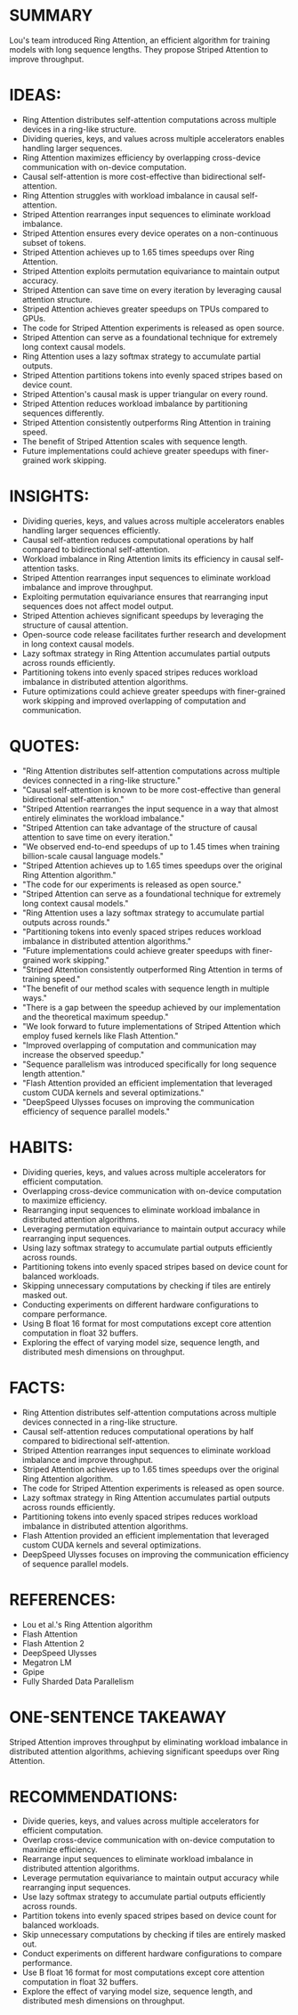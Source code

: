 # SUMMARY
Lou's team introduced Ring Attention, an efficient algorithm for training models with long sequence lengths. They propose Striped Attention to improve throughput.

# IDEAS:
- Ring Attention distributes self-attention computations across multiple devices in a ring-like structure.
- Dividing queries, keys, and values across multiple accelerators enables handling larger sequences.
- Ring Attention maximizes efficiency by overlapping cross-device communication with on-device computation.
- Causal self-attention is more cost-effective than bidirectional self-attention.
- Ring Attention struggles with workload imbalance in causal self-attention.
- Striped Attention rearranges input sequences to eliminate workload imbalance.
- Striped Attention ensures every device operates on a non-continuous subset of tokens.
- Striped Attention achieves up to 1.65 times speedups over Ring Attention.
- Striped Attention exploits permutation equivariance to maintain output accuracy.
- Striped Attention can save time on every iteration by leveraging causal attention structure.
- Striped Attention achieves greater speedups on TPUs compared to GPUs.
- The code for Striped Attention experiments is released as open source.
- Striped Attention can serve as a foundational technique for extremely long context causal models.
- Ring Attention uses a lazy softmax strategy to accumulate partial outputs.
- Striped Attention partitions tokens into evenly spaced stripes based on device count.
- Striped Attention's causal mask is upper triangular on every round.
- Striped Attention reduces workload imbalance by partitioning sequences differently.
- Striped Attention consistently outperforms Ring Attention in training speed.
- The benefit of Striped Attention scales with sequence length.
- Future implementations could achieve greater speedups with finer-grained work skipping.

# INSIGHTS:
- Dividing queries, keys, and values across multiple accelerators enables handling larger sequences efficiently.
- Causal self-attention reduces computational operations by half compared to bidirectional self-attention.
- Workload imbalance in Ring Attention limits its efficiency in causal self-attention tasks.
- Striped Attention rearranges input sequences to eliminate workload imbalance and improve throughput.
- Exploiting permutation equivariance ensures that rearranging input sequences does not affect model output.
- Striped Attention achieves significant speedups by leveraging the structure of causal attention.
- Open-source code release facilitates further research and development in long context causal models.
- Lazy softmax strategy in Ring Attention accumulates partial outputs across rounds efficiently.
- Partitioning tokens into evenly spaced stripes reduces workload imbalance in distributed attention algorithms.
- Future optimizations could achieve greater speedups with finer-grained work skipping and improved overlapping of computation and communication.

# QUOTES:
- "Ring Attention distributes self-attention computations across multiple devices connected in a ring-like structure."
- "Causal self-attention is known to be more cost-effective than general bidirectional self-attention."
- "Striped Attention rearranges the input sequence in a way that almost entirely eliminates the workload imbalance."
- "Striped Attention can take advantage of the structure of causal attention to save time on every iteration."
- "We observed end-to-end speedups of up to 1.45 times when training billion-scale causal language models."
- "Striped Attention achieves up to 1.65 times speedups over the original Ring Attention algorithm."
- "The code for our experiments is released as open source."
- "Striped Attention can serve as a foundational technique for extremely long context causal models."
- "Ring Attention uses a lazy softmax strategy to accumulate partial outputs across rounds."
- "Partitioning tokens into evenly spaced stripes reduces workload imbalance in distributed attention algorithms."
- "Future implementations could achieve greater speedups with finer-grained work skipping."
- "Striped Attention consistently outperformed Ring Attention in terms of training speed."
- "The benefit of our method scales with sequence length in multiple ways."
- "There is a gap between the speedup achieved by our implementation and the theoretical maximum speedup."
- "We look forward to future implementations of Striped Attention which employ fused kernels like Flash Attention."
- "Improved overlapping of computation and communication may increase the observed speedup."
- "Sequence parallelism was introduced specifically for long sequence length attention."
- "Flash Attention provided an efficient implementation that leveraged custom CUDA kernels and several optimizations."
- "DeepSpeed Ulysses focuses on improving the communication efficiency of sequence parallel models."

# HABITS:
- Dividing queries, keys, and values across multiple accelerators for efficient computation.
- Overlapping cross-device communication with on-device computation to maximize efficiency.
- Rearranging input sequences to eliminate workload imbalance in distributed attention algorithms.
- Leveraging permutation equivariance to maintain output accuracy while rearranging input sequences.
- Using lazy softmax strategy to accumulate partial outputs efficiently across rounds.
- Partitioning tokens into evenly spaced stripes based on device count for balanced workloads.
- Skipping unnecessary computations by checking if tiles are entirely masked out.
- Conducting experiments on different hardware configurations to compare performance.
- Using B float 16 format for most computations except core attention computation in float 32 buffers.
- Exploring the effect of varying model size, sequence length, and distributed mesh dimensions on throughput.

# FACTS:
- Ring Attention distributes self-attention computations across multiple devices connected in a ring-like structure.
- Causal self-attention reduces computational operations by half compared to bidirectional self-attention.
- Striped Attention rearranges input sequences to eliminate workload imbalance and improve throughput.
- Striped Attention achieves up to 1.65 times speedups over the original Ring Attention algorithm.
- The code for Striped Attention experiments is released as open source.
- Lazy softmax strategy in Ring Attention accumulates partial outputs across rounds efficiently.
- Partitioning tokens into evenly spaced stripes reduces workload imbalance in distributed attention algorithms.
- Flash Attention provided an efficient implementation that leveraged custom CUDA kernels and several optimizations.
- DeepSpeed Ulysses focuses on improving the communication efficiency of sequence parallel models.

# REFERENCES:
- Lou et al.'s Ring Attention algorithm
- Flash Attention
- Flash Attention 2
- DeepSpeed Ulysses
- Megatron LM
- Gpipe
- Fully Sharded Data Parallelism

# ONE-SENTENCE TAKEAWAY
Striped Attention improves throughput by eliminating workload imbalance in distributed attention algorithms, achieving significant speedups over Ring Attention.

# RECOMMENDATIONS:
- Divide queries, keys, and values across multiple accelerators for efficient computation.
- Overlap cross-device communication with on-device computation to maximize efficiency.
- Rearrange input sequences to eliminate workload imbalance in distributed attention algorithms.
- Leverage permutation equivariance to maintain output accuracy while rearranging input sequences.
- Use lazy softmax strategy to accumulate partial outputs efficiently across rounds.
- Partition tokens into evenly spaced stripes based on device count for balanced workloads.
- Skip unnecessary computations by checking if tiles are entirely masked out.
- Conduct experiments on different hardware configurations to compare performance.
- Use B float 16 format for most computations except core attention computation in float 32 buffers.
- Explore the effect of varying model size, sequence length, and distributed mesh dimensions on throughput.